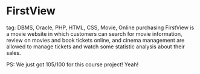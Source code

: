 # FirstView
tag: DBMS, Oracle, PHP, HTML, CSS, Movie, Online purchasing
FirstView is a movie website in which customers can search for movie information, review on movies and book tickets online, 
and cinema management are allowed to manage tickets and watch some statistic analysis about their sales.

PS: We just got 105/100 for this course project! Yeah!
